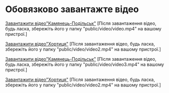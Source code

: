 # Обовязково завантажте відео
[Завантажити відео"Камянець-Подільськ"](https://drive.google.com/file/d/1-cIJ5XmICiEwaM7dCsyAtNcOLObELWlg/view?usp=sharing)
[Після завантаження відео, будь ласка, збережіть його у папку "public/video/video.mp4" на вашому пристрої.]

[Завантажити відео"Хортиця"](https://drive.google.com/file/d/19gw-IMIOfvhM7ZcETSeuhAieTTqtw9bY/view?usp=sharing)
[Після завантаження відео, будь ласка, збережіть його у папку "public/video/video2.mp4" на вашому пристрої.]

[Завантажити відео"Камянець-Подільськ"]([https://drive.google.com/file/d/1-cIJ5XmICiEwaM7dCsyAtNcOLObELWlg/view?usp=sharing])
[Після завантаження відео, будь ласка, збережіть його у папку "public/video/video3.mp4" на вашому пристрої.]

[Завантажити відео"Хортиця"]((https://drive.google.com/file/d/1VTwAaC-XKpiJ9aEKP67IkNg0UU1c000O/view?usp=sharing))
[Після завантаження відео, будь ласка, збережіть його у папку "public/video/video2.mp4" на вашому пристрої.]



